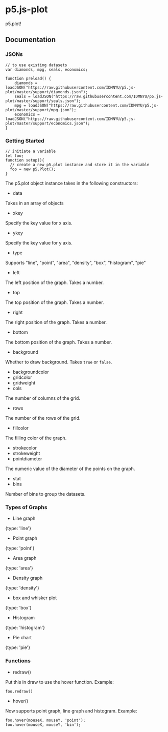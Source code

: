 # p5.js-plot
p5.plot!

## Documentation
### JSONs
```
// to use existing datasets
var diamonds, mpg, seals, economics;

function preload() {
	diamonds = loadJSON("https://raw.githubusercontent.com/IDMNYU/p5.js-plot/master/support/diamonds.json");
	seals = loadJSON("https://raw.githubusercontent.com/IDMNYU/p5.js-plot/master/support/seals.json");
	mpg = loadJSON("https://raw.githubusercontent.com/IDMNYU/p5.js-plot/master/support/mpg.json");
	economics = loadJSON("https://raw.githubusercontent.com/IDMNYU/p5.js-plot/master/support/economics.json");
}
```
### Getting Started
```
// initiate a variable
let foo;
function setup(){
  // create a new p5.plot instance and store it in the variable
  foo = new p5.Plot();
}
```
The p5.plot object instance takes in the following constructors:
- data

Takes in an array of objects
- xkey

Specify the key value for x axis.
- ykey

Specify the key value for y axis.
- type

Supports "line", "point", "area", "density", "box", "histogram", "pie"
- left

The left position of the graph. Takes a number.
- top

The top position of the graph. Takes a number.
- right

The right position of the graph. Takes a number.
- bottom

The bottom position of the graph. Takes a number.
- background

Whether to draw background. Takes ```true``` or ```false```.
- backgroundcolor
- gridcolor
- gridweight
- cols

The number of columns of the grid.
- rows

The number of the rows of the grid.
- fillcolor

The filling color of the graph.
- strokecolor
- strokeweight
- pointdiameter

The numeric value of the diameter of the points on the graph.
- stat
- bins

Number of bins to group the datasets.



### Types of Graphs
- Line graph

{type: 'line'}
- Point graph

{type: 'point'}
- Area graph

{type: 'area'}
- Density graph

{type: 'density'}
- box and whisker plot

{type: 'box'}
- Histogram

{type: 'histogram'}
- Pie chart

{type: 'pie'}

### Functions
- redraw()

Put this in draw to use the hover function.
Example:
```
foo.redraw()
```
- hover()

Now supports point graph, line graph and histogram.
Example:
```
foo.hover(mouseX, mouseY, 'point');
foo.hover(mouseX, mouseY, 'bin');
```
